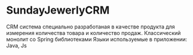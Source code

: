 # SundayJewerlyCRM
CRM система специально разработаная в качестве продукта для измерения количества товара и количество продаж.
Классический монолит со Spring библиотеками
Языки используемые в приложении: Java, Js
